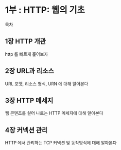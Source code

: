 # 1부 : HTTP: 웹의 기초

목차 

## 1장 HTTP 개관 
http 를 빠르게 훑어보자

## 2장 URL과 리소스
URL 포맷, 리소스 형식, URN 에 대해 알아본다

## 3장 HTTP 메세지 
웹 콘텐츠를 실어 나르는 HTTP 메세지에 대해 알아본다

## 4장 커넥션 관리 
HTTP 에서 관리하는 TCP 커낵션 및 동작방식에 대해 알아본다